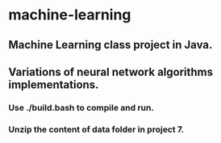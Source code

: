 # machine-learning
## Machine Learning class project in Java.
## Variations of neural network algorithms implementations.
### Use ./build.bash to compile and run.
### Unzip the content of data folder in project 7.
